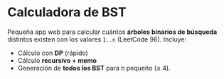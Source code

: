 # Calculadora de BST 

Pequeña app web para calcular cuántos **árboles binarios de búsqueda** distintos existen con los valores `1..n` (LeetCode 96). Incluye:
- Cálculo con **DP** (rápido)
- Cálculo **recursivo + memo** 
- Generación de **todos los BST** para n pequeño (≤ 4).

